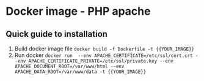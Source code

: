 # Docker image - PHP apache
## Quick guide to installation
  1. Build docker image file ```docker build -f Dockerfile -t {{YOUR_IMAGE}}```
  2. Run docker ```docker run  --env APACHE_CERTIFICATE=/etc/ssl/cert.crt --env APACHE_CERTIFICATE_PRIVATE=/etc/ssl/private.key --env APACHE_DOCUMENT_ROOT=/var/www/html --env APACHE_DATA_ROOT=/var/www/data -t {{YOUR_IMAGE}}```
